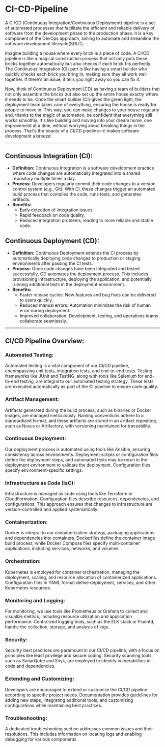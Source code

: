 # CI-CD-Pipeline

A CI/CD (Continuous Integration/Continuous Deployment) pipeline is a set of automated processes that facilitate the efficient and reliable delivery of software from the development phase to the production phase. It is a key component of the DevOps approach, aiming to automate and streamline the software development lifecycle(SDLC). 

Imagine building a house where every brick is a piece of code. A CI/CD pipeline is like a magical construction process that not only puts these bricks together automatically but also checks if each brick fits perfectly. The Continuous Integration (CI) part is like having a smart builder who quickly checks each brick you bring in, making sure they all work well together. If there's an issue, it tells you right away so you can fix it. 

Now, think of Continuous Deployment (CD) as having a team of builders that not only assemble the bricks but also set up the entire house exactly where it needs to be. Once the smart builder (CI) gives the green light, the deployment team takes care of everything, ensuring the house is ready for people to move in. This way, you can make changes to your house regularly and, thanks to the magic of automation, be confident that everything still works smoothly. It's like building and moving into your dream home, one improvement at a time, without worrying about breaking things in the process. That's the beauty of a CI/CD pipeline—it makes software development a breeze!

---

## **Continuous Integration (CI):**
   - **Definition:** Continuous Integration is a software development practice where code changes are automatically integrated into a shared repository multiple times a day.
   - **Process:** Developers regularly commit their code changes to a version control system (e.g., Git). With CI, these changes trigger an automated build process that compiles the code, runs tests, and generates artifacts.
   - **Benefits:**
     - Early detection of integration issues.
     - Rapid feedback on code quality.
     - Reduced integration problems, leading to more reliable and stable code.

## **Continuous Deployment (CD):**
   - **Definition:** Continuous Deployment extends the CI process by automatically deploying code changes to production or staging environments after passing the CI tests.
   - **Process:** Once code changes have been integrated and tested successfully, CD automates the deployment process. This includes provisioning infrastructure, deploying the application, and potentially running additional tests in the deployment environment.
   - **Benefits:**
     - Faster release cycles: New features and bug fixes can be delivered to users quickly.
     - Reduced manual errors: Automation minimizes the risk of human error during deployment.
     - Improved collaboration: Development, testing, and operations teams collaborate seamlessly.


---

## **CI/CD Pipeline Overview:**


### **Automated Testing:**

Automated testing is a vital component of our CI/CD pipeline, encompassing unit tests, integration tests, and end-to-end tests. Testing frameworks like JUnit and TestNG, along with tools like Selenium for end-to-end testing, are integral to our automated testing strategy. These tests are executed automatically as part of the CI pipeline to ensure code quality.

### **Artifact Management:**

Artifacts generated during the build process, such as binaries or Docker images, are managed meticulously. Naming conventions adhere to a standardized format, and these artifacts are stored in an artifact repository, such as Nexus or Artifactory, with versioning maintained for traceability.

### **Continuous Deployment:**

Our deployment process is automated using tools like Ansible, ensuring consistency across environments. Deployment scripts or configuration files define the deployment steps, and automated tests may be rerun in the deployment environment to validate the deployment. Configuration files specify environment-specific settings.

### **Infrastructure as Code (IaC):**

Infrastructure is managed as code using tools like Terraform or CloudFormation. Configuration files describe resources, dependencies, and configurations. This approach ensures that changes to infrastructure are version-controlled and applied systematically.

### **Containerization:**

Docker is integral to our containerization strategy, packaging applications and dependencies into containers. Dockerfiles define the container image build process, while Docker Compose files specify multi-container applications, including services, networks, and volumes.

### **Orchestration:**

Kubernetes is employed for container orchestration, managing the deployment, scaling, and resource allocation of containerized applications. Configuration files in YAML format define deployment, services, and other Kubernetes resources.

### **Monitoring and Logging:**

For monitoring, we use tools like Prometheus or Grafana to collect and visualize metrics, including resource utilization and application performance. Centralized logging tools, such as the ELK stack or Fluentd, handle the collection, storage, and analysis of logs.

### **Security:**

Security best practices are paramount in our CI/CD pipeline, with a focus on principles like least privilege and secure coding. Security scanning tools, such as SonarQube and Snyk, are employed to identify vulnerabilities in code and dependencies.

### **Extending and Customizing:**

Developers are encouraged to extend or customize the CI/CD pipeline according to specific project needs. Documentation provides guidelines for adding new steps, integrating additional tools, and customizing configurations while maintaining best practices.

### **Troubleshooting:**

A dedicated troubleshooting section addresses common issues and their resolutions. This includes information on locating logs and enabling debugging for various components.


